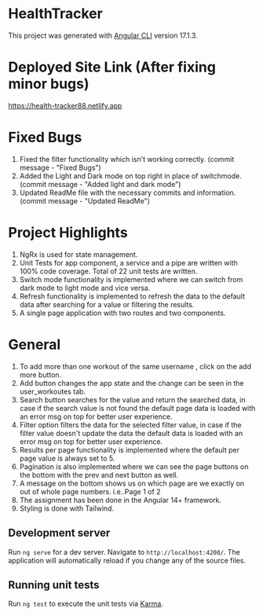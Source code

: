 # HealthTracker

This project was generated with [Angular CLI](https://github.com/angular/angular-cli) version 17.1.3.

# Deployed Site Link (After fixing minor bugs)

https://health-tracker88.netlify.app

# Fixed Bugs

1. Fixed the filter functionality which isn't working correctly. (commit message - "Fixed Bugs")
2. Added the Light and Dark mode on top right in place of switchmode.(commit message - "Added light and dark mode")
3. Updated ReadMe file with the necessary commits and information.(commit message - "Updated ReadMe")

# Project Highlights

1. NgRx is used for state management.
2. Unit Tests for app component, a service and a pipe are written with 100% code coverage. Total of 22 unit tests are written.
3. Switch mode functionality is implemented where we can switch from dark mode to light mode and vice versa.
4. Refresh functionality is implemented to refresh the data to the default data after searching for a value or filtering the results.
5. A single page application with two routes and two components.

# General

1. To add more than one workout of the same username , click on the add more button.
2. Add button changes the app state and the change can be seen in the user_workoutes tab.
3. Search button searches for the value and return the searched data, in case if the search value is not found the default page data is loaded with an error msg on top for better user experience.
4. Filter option filters the data for the selected filter value, in case if the filter value doesn't update the data the default data is loaded with an error msg on top for better user experience.
5. Results per page functionality is implemented where the default per page value is always set to 5.
6. Pagination is also implemented where we can see the page buttons on the bottom with the prev and next button as well.
7. A message on the bottom shows us on which page are we exactly on out of whole page numbers.
   i.e..Page 1 of 2
8. The assignment has been done in the Angular 14+ framework.
9. Styling is done with Tailwind.

## Development server

Run `ng serve` for a dev server. Navigate to `http://localhost:4200/`. The application will automatically reload if you change any of the source files.

## Running unit tests

Run `ng test` to execute the unit tests via [Karma](https://karma-runner.github.io).
